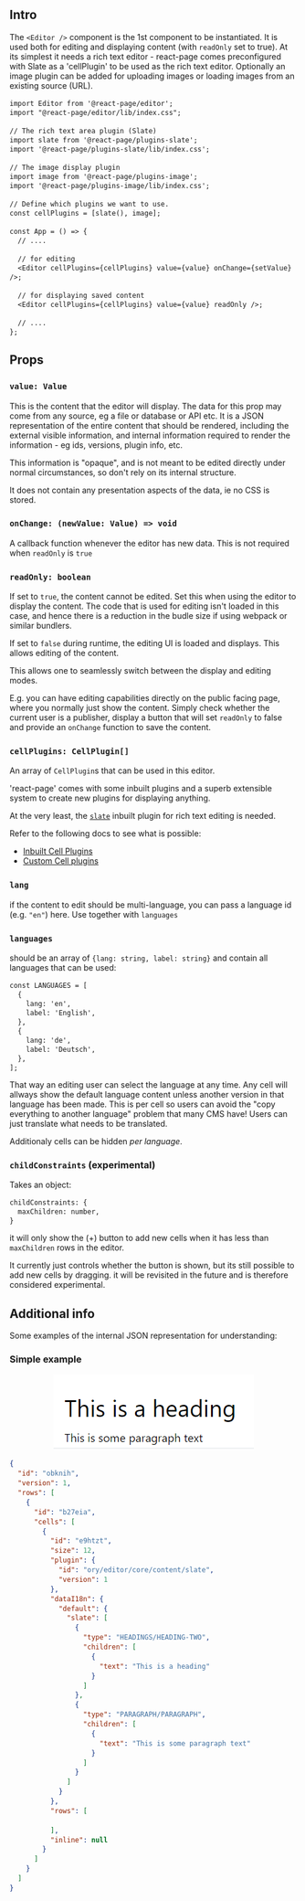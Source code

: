 ## Intro

The `<Editor />` component is the 1st component to be instantiated. It is used both for editing and displaying content (with `readOnly` set to true). At its simplest it needs a rich text editor - react-page comes preconfigured with Slate as a 'cellPlugin' to be used as the rich text editor. Optionally an image plugin can be added for uploading images or loading images from an existing source (URL).

```tsx
import Editor from '@react-page/editor';
import "@react-page/editor/lib/index.css";

// The rich text area plugin (Slate)
import slate from '@react-page/plugins-slate';
import '@react-page/plugins-slate/lib/index.css';

// The image display plugin
import image from '@react-page/plugins-image';
import '@react-page/plugins-image/lib/index.css';

// Define which plugins we want to use.
const cellPlugins = [slate(), image];

const App = () => {
  // ....

  // for editing
  <Editor cellPlugins={cellPlugins} value={value} onChange={setValue} />;

  // for displaying saved content
  <Editor cellPlugins={cellPlugins} value={value} readOnly />;

  // ....
};
```

## Props

### `value: Value`

This is the content that the editor will display. The data for this prop may come from any source, eg a file or database or API etc. It is a JSON representation of the entire content that should be rendered, including the external visible information, and internal information required to render the information - eg ids, versions, plugin info, etc.

This information is "opaque", and is not meant to be edited directly under normal circumstances, so don't rely on its internal structure.

It does not contain any presentation aspects of the data, ie no CSS is stored.

### `onChange: (newValue: Value) => void`

A callback function whenever the editor has new data. This is not required when `readOnly` is `true`

### `readOnly: boolean`

If set to `true`, the content cannot be edited. Set this when using the editor to display the content. The code that is used for editing isn't loaded in this case, and hence there is a reduction in the budle size if using webpack or similar bundlers.

If set to `false` during runtime, the editing UI is loaded and displays. This allows editing of the content.

This allows one to seamlessly switch between the display and editing modes.

E.g. you can have editing capabilities directly on the public facing page, where you normally just show the content. Simply check whether the current user is a publisher, display a button that will set `readOnly` to false and provide an `onChange` function to save the content.

### `cellPlugins: CellPlugin[]`

An array of `CellPlugin`s that can be used in this editor.

'react-page' comes with some inbuilt plugins and a superb extensible system to create new plugins for displaying anything.

At the very least, the [`slate`](/slate.md) inbuilt plugin for rich text editing is needed.

Refer to the following docs to see what is possible:

- [Inbuilt Cell Plugins](/builtin_plugins.md)
- [Custom Cell plugins](/custom-cell-plugins.md)

### `lang`

if the content to edit should be multi-language, you can pass a language id (e.g. `"en"`) here. Use together with `languages`

### `languages`

should be an array of `{lang: string, label: string}` and contain all languages that can be used:

```tsx
const LANGUAGES = [
  {
    lang: 'en',
    label: 'English',
  },
  {
    lang: 'de',
    label: 'Deutsch',
  },
];
```

That way an editing user can select the language at any time. Any cell will allways show the default language content unless another version in that language has been made. This is per cell so users can avoid the "copy everything to another language" problem that many CMS have! Users can just translate what needs to be translated.

Additionaly cells can be hidden _per language_.

### `childConstraints` (experimental)

Takes an object:

```
childConstraints: {
  maxChildren: number,
}
```

it will only show the (+) button to add new cells when it has less than `maxChildren` rows in the editor.

It currently just controls whether the button is shown, but its still possible to add new cells by dragging.
it will be revisited in the future and is therefore considered experimental.

## Additional info

Some examples of the internal JSON representation for understanding:

### Simple example

<p>
  <figure align="center">
    <img alt="Text editing plugin" src="./docs-images/json-example-1.png"><br>
  </figure>
</p>

```json
{
  "id": "obknih",
  "version": 1,
  "rows": [
    {
      "id": "b27eia",
      "cells": [
        {
          "id": "e9htzt",
          "size": 12,
          "plugin": {
            "id": "ory/editor/core/content/slate",
            "version": 1
          },
          "dataI18n": {
            "default": {
              "slate": [
                {
                  "type": "HEADINGS/HEADING-TWO",
                  "children": [
                    {
                      "text": "This is a heading"
                    }
                  ]
                },
                {
                  "type": "PARAGRAPH/PARAGRAPH",
                  "children": [
                    {
                      "text": "This is some paragraph text"
                    }
                  ]
                }
              ]
            }
          },
          "rows": [
            
          ],
          "inline": null
        }
      ]
    }
  ]
}
```